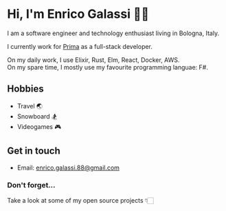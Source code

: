 # Hi, I'm Enrico Galassi 🐱‍💻

I am a software engineer and technology enthusiast living in Bologna, Italy.

I currently work for [Prima](https://www.prima.it) as a full-stack developer.

On my daily work, I use Elixir, Rust, Elm, React, Docker, AWS.  
On my spare time, I mostly use my favourite programming languae: F#.

## Hobbies

- Travel 🌏
- Snowboard 🏂
- Videogames 🎮

## Get in touch

- Email: enrico.galassi.88@gmail.com

### Don't forget...

Take a look at some of my open source projects 👇🏻
<!--
**galassie/galassie** is a ✨ _special_ ✨ repository because its `README.md` (this file) appears on your GitHub profile.

Here are some ideas to get you started:

- 🔭 I’m currently working on ...
- 🌱 I’m currently learning ...
- 👯 I’m looking to collaborate on ...
- 🤔 I’m looking for help with ...
- 💬 Ask me about ...
- 📫 How to reach me: ...
- 😄 Pronouns: ...
- ⚡ Fun fact: ...
-->
